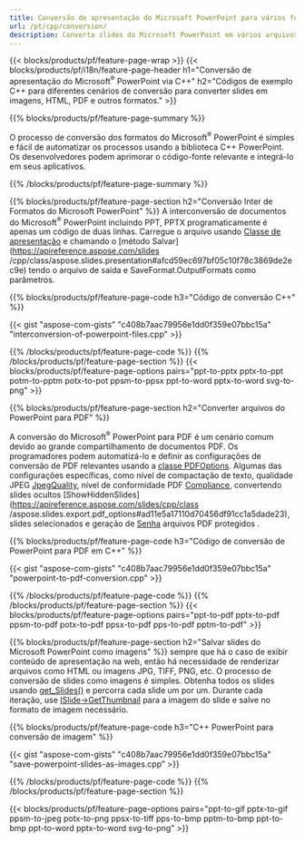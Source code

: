 ```yaml
---
title: Conversão de apresentação do Microsoft PowerPoint para vários formatos usando C++
url: /pt/cpp/conversion/
description: Converta slides do Microsoft PowerPoint em vários arquivos, incluindo HTML, PDF e formatos de imagem em aplicativos baseados em C++.
---
```


{{< blocks/products/pf/feature-page-wrap >}}
{{< blocks/products/pf/i18n/feature-page-header h1="Conversão de apresentação do Microsoft<sup>®</sup> PowerPoint via C++" h2="Códigos de exemplo C++ para diferentes cenários de conversão para converter slides em imagens, HTML, PDF e outros formatos." >}}

{{% blocks/products/pf/feature-page-summary %}}

O processo de conversão dos formatos do Microsoft<sup>®</sup> PowerPoint é simples e fácil de automatizar os processos usando a biblioteca C++ PowerPoint. Os desenvolvedores podem aprimorar o código-fonte relevante e integrá-lo em seus aplicativos. 

{{% /blocks/products/pf/feature-page-summary  %}}

{{% blocks/products/pf/feature-page-section  h2="Conversão Inter de Formatos do Microsoft PowerPoint" %}}
A interconversão de documentos do Microsoft<sup>®</sup> PowerPoint incluindo PPT, PPTX programaticamente é apenas um código de duas linhas. Carregue o arquivo usando [Classe de apresentação](https://apireference.aspose.com/slides/cpp/class/aspose.slides.presentation) e chamando o [método Salvar](https://apireference.aspose.com/slides /cpp/class/aspose.slides.presentation#afcd59ec697bf05c10f78c3869de2ec9e) tendo o arquivo de saída e SaveFormat.OutputFormats como parâmetros.

{{% blocks/products/pf/feature-page-code h3="Código de conversão C++" %}}

{{< gist "aspose-com-gists" "c408b7aac79956e1dd0f359e07bbc15a" "interconversion-of-powerpoint-files.cpp" >}}


{{% /blocks/products/pf/feature-page-code  %}}
{{% /blocks/products/pf/feature-page-section %}}
{{< blocks/products/pf/feature-page-options pairs="ppt-to-pptx pptx-to-ppt potm-to-pptm potx-to-pot ppsm-to-ppsx ppt-to-word pptx-to-word svg-to-png" >}}


{{% blocks/products/pf/feature-page-section  h2="Converter arquivos do PowerPoint para PDF" %}}

A conversão do Microsoft<sup>®</sup> PowerPoint para PDF é um cenário comum devido ao grande compartilhamento de documentos PDF. Os programadores podem automatizá-lo e definir as configurações de conversão de PDF relevantes usando a [classe PDFOptions](https://apireference.aspose.com/slides/cpp/class/aspose.slides.export.pdf_options). Algumas das configurações específicas, como nível de compactação de texto, qualidade JPEG [JpegQuality](https://apireference.aspose.com/slides/cpp/class/aspose.slides.export.pdf_options#a6bbf3bd303430757aa85ac9e3d184861), nível de conformidade PDF [Compliance](https://apireference.aspose.com/slides/cpp/class/aspose.slides.export.pdf_options#aa9dfc92dd22455248ac171c24876cb8f), convertendo slides ocultos [ShowHiddenSlides](https://apireference.aspose.com/slides/cpp/class /aspose.slides.export.pdf_options#ad11e5a17110d70456df91cc1a5dade23), slides selecionados e geração de [Senha](https://apireference.aspose.com/slides/cpp/class/aspose.slides.export.pdf_options#ab42606dbbf983fe00cc45a19565391a7) arquivos PDF protegidos .

{{% blocks/products/pf/feature-page-code h3="Código de conversão de PowerPoint para PDF em C++" %}}

{{< gist "aspose-com-gists" "c408b7aac79956e1dd0f359e07bbc15a" "powerpoint-to-pdf-conversion.cpp" >}}

{{% /blocks/products/pf/feature-page-code  %}}
{{% /blocks/products/pf/feature-page-section %}}
{{< blocks/products/pf/feature-page-options pairs="ppt-to-pdf pptx-to-pdf ppsm-to-pdf potx-to-pdf ppsx-to-pdf pps-to-pdf pptm-to-pdf" >}}


{{% blocks/products/pf/feature-page-section  h2="Salvar slides do Microsoft PowerPoint como imagens" %}}
sempre que há o caso de exibir conteúdo de apresentação na web, então há necessidade de renderizar arquivos como HTML ou imagens JPG, TIFF, PNG, etc. O processo de conversão de slides como imagens é simples. Obtenha todos os slides usando [get_Slides()](https://apireference.aspose.com/slides/cpp/class/aspose.slides.presentation#a9981b38f5a01d9fa5482f05b0a75974c) e percorra cada slide um por um. Durante cada iteração, use [ISlide->GetThumbnail](https://apireference.aspose.com/slides/cpp/class/aspose.slides.i_slide#a7bd377d403ff886232df21351c1fe783) para a imagem do slide e salve no formato de imagem necessário. 

{{% blocks/products/pf/feature-page-code h3="C++ PowerPoint para conversão de imagem" %}}

{{< gist "aspose-com-gists" "c408b7aac79956e1dd0f359e07bbc15a" "save-powerpoint-slides-as-images.cpp" >}}

{{% /blocks/products/pf/feature-page-code %}}
{{% /blocks/products/pf/feature-page-section %}}

{{< blocks/products/pf/feature-page-options pairs="ppt-to-gif pptx-to-gif ppsm-to-jpeg potx-to-png ppsx-to-tiff pps-to-bmp pptm-to-bmp ppt-to-bmp ppt-to-word pptx-to-word svg-to-png" >}}